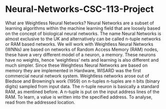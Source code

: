 # Neural-Networks-CSC-113-Project

What are Weightless Neural Networks?
Neural Networks are a subset of learning algorithms within the machine learning field that are loosely based on the concept of biological neural networks. The name Neural Networks is almost exclusive to the UK and alternatively can be called n-tuple networks or RAM based networks. We will work with Weightless Neural Networks (WNNs) are based on networks of Random Access Memory (RAM) nodes, these have a very different model of a neuron, a memory. These neurons have no weights, hence ‘weightless’ nets and learning is also different and much simpler. Since these Weightless Neural Networks are based on memory they are implemented in Hardware, WISARD was the first commercial neural network system. Weightless networks arose out of Bledsoe and Browning’s work (1959) on n-tuples n-tuples are n bits (binary digits) sampled from input data. The n-tuple neuron is basically a standard RAM, as mentined before. A n-tuple is put on the input address lines of the RAM. To learn, a value is written into the specified address. To analyse, read from the addressed location.
